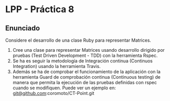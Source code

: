 LPP - Práctica 8
================

Enunciado
---------

Considere el desarrollo de una clase Ruby para representar Matrices.

  1) Cree una clase para representar Matrices usando desarrollo dirigido por pruebas (Test Driven Development - TDD) 
     con la herramienta Rspec. 
  2) Se ha es seguir la metodología de Integración continua (Continuos Integration) usando la herramienta Travis. 
  3) Además se ha de comprobar el funcionamiento de la aplicación con la herramienta Guard de comprobación continua 
     (Continuous testing) de manera que permita la ejecución de las pruebas definidas con rspec cuando se modifiquen. 
     Puede ver un ejemplo en:  git@github.com:coromoto/CT-Point.git

